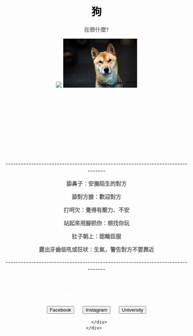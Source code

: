   <script type='text/javascript' src='https://code.jquery.com/jquery-1.9.1.min.js'></script>
  <script type='text/javascript'>
    $(document).ready(function() {
     $("#button1").css("color", "white");
     $("#button1").css("background", "blue");
    $("#button2").css("color", "pink");
    $("#button2").css("background", "white");
    $("#button3").css("color", "green");
    $("#button3").css("background", "white");
      $("#button1").mouseenter(function(){
        $("#button1").css("color", "blue");
        $("#button1").css("background", "white");
      });
       $("#button2").mouseenter(function(){
        $("#button2").css("color", "pink");
        $("#button2").css("background", "gray");
      });
      $("#button3").mouseenter(function(){
        $("#button3").css("color", "green");
        $("#button3").css("background", "gray");
      });
      $("#button1").mouseout(function(){
        $("#button1").css("color", "white");
        $("#button1").css("background", "blue");
      });
       $("#button2").mouseout(function(){
        $("#button2").css("color", "pink");
        $("#button2").css("background", "white");
      });
       $("#button3").mouseout(function(){
        $("#button3").css("color", "green");
        $("#button3").css("background", "white");
      });
    });
  </script>



<html>
<link href="https://fonts.googleapis.com/css?family=Lobster" rel="stylesheet" type="text/css">
<style>
p {
    font-size: 15px;
    color: #666666;
    font-weight:bold;
  }
  ul {
    font-size: 16px;
    color: white	;
    font-weight:bold;
  }
  body{
  background-size:cover;
  }

</style>

  <body 
  background="https://github.com/sarah862024/DOGG.github.io/blob/master/%E7%8B%97%E8%83%8C%E6%99%AF.jpg?raw=true">
   

<head>
<title>Page Title</title>
</head>
<body>

<center>

<h1 style="color:black;">狗</h1>
<p style="color:gray;">在想什麼?</p>
    <div class="row">
    <div class="col-xs-4">
<img src="https://github.com/sarah862024/DOGG.github.io/blob/master/%E7%8B%97.jpg?raw=true" width="40%">
<img src="https://github.com/sarah862024/DOGG.github.io/blob/master/republic-of-korea-1877033_960_720.jpg?raw=true" width="40%">
</div>
</div>
<p>　</p> 
<p>　</p> 
<p>　</p> 
<p>　</p> 
<p>　</p> 
<p>
------------------------------------------------------------------------------<p>
舔鼻子：安撫陌生的對方<p>
舔對方臉：歡迎對方<p>
打呵欠：覺得有壓力、不安<p>
站起來用腳抓你：想找你玩<p>
肚子朝上：認輸臣服<p>
露出牙齒低吼或狂吠：生氣，警告對方不要靠近<p>
------------------------------------------------------------------------------<p>
</p>
<ul>
About Me
</ul>
<ul>
資工二甲 404261220 黃芷珊
</ul>

<div class="container-fluid">
  <div class="row">
    <div class="col-xs-6">
      <input type="button" class="btn" id="button1" value="Facebook" onclick="window.location='https://www.facebook.com/profile.php?id=100001776421309';" />
      <input type="button" id="button2" value="Instagram" onclick="window.location='https://www.instagram.com/14_shan/';" />
      <input type="button" id="button3" value="University" onclick="window.location='http://www3.csie.fju.edu.tw/';" />
      
      </div>
    </div>  
  </div>



